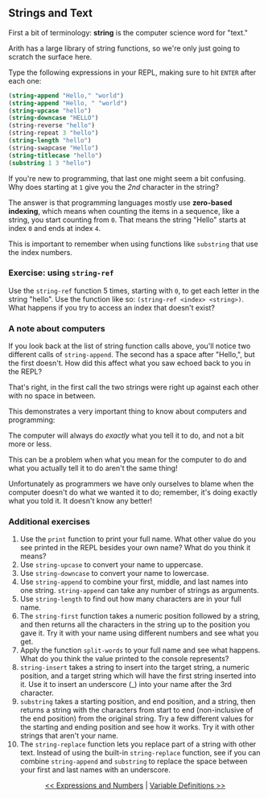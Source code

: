 ## Strings and Text

First a bit of terminology: **string** is the computer science word for "text."

Arith has a large library of string functions, so we're only just going to scratch the surface here.

Type the following expressions in your REPL, making sure to hit `ENTER` after each one:

```scheme
(string-append "Hello," "world")
(string-append "Hello, " "world")
(string-upcase "hello")
(string-downcase "HELLO")
(string-reverse "hello")
(string-repeat 3 "hello")
(string-length "hello")
(string-swapcase "Hello")
(string-titlecase "hello")
(substring 1 3 "hello")
```

If you're new to programming, that last one might seem a bit confusing. Why does starting at `1` give you the *2nd* character in the string?

The answer is that programming languages mostly use **zero-based indexing**, which means when counting the items in a sequence, like a string, you start counting from `0`. That means the string "Hello" starts at index `0` and ends at index `4`.

This is important to remember when using functions like `substring` that use the index numbers.

### Exercise: using `string-ref`

Use the `string-ref` function 5 times, starting with `0`, to get each letter in the string "hello". Use the function like so: `(string-ref <index> <string>)`. What happens if you try to access an index that doesn't exist?

### A note about computers

If you look back at the list of string function calls above, you'll notice two different calls of `string-append`. The second has a space after "Hello,", but the first doesn't. How did this affect what you saw echoed back to you in the REPL?

That's right, in the first call the two strings were right up against each other with no space in between.

This demonstrates a very important thing to know about computers and programming:

The computer will always do *exactly* what you tell it to do, and not a bit more or less.

This can be a problem when what you mean for the computer to do and what you actually tell it to do aren't the same thing!

Unfortunately as programmers we have only ourselves to blame when the computer doesn't do what we wanted it to do; remember, it's doing exactly what you told it. It doesn't know any better!

### Additional exercises

1. Use the `print` function to print your full name. What other value do you see printed in the REPL besides your own name? What do you think it means?
2. Use `string-upcase` to convert your name to uppercase.
3. Use `string-downcase` to convert your name to lowercase.
4. Use `string-append` to combine your first, middle, and last names into one string. `string-append` can take any number of strings as arguments.
5. Use `string-length` to find out how many characters are in your full name.
6. The `string-first` function takes a numeric position followed by a string, and then returns all the characters in the string up to the position you gave it. Try it with your name using different numbers and see what you get.
7. Apply the function `split-words` to your full name and see what happens. What do you think the value printed to the console represents?
8. `string-insert` takes a string to insert into the target string, a numeric position, and a target string which will have the first string inserted into it. Use it to insert an underscore (_) into your name after the 3rd character.
9. `substring` takes a starting position, and end position, and a string, then returns a string with the characters from start to end (non-inclusive of the end position) from the original string. Try a few different values for the starting and ending position and see how it works. Try it with other strings that aren't your name.
10. The `string-replace` function lets you replace part of a string with other text. Instead of using the built-in `string-replace` function, see if you can combine `string-append` and `substring` to replace the space between your first and last names with an underscore.

<p style="text-align: center"><a href="https://jasonsbarr.github.io/arith/#/tutorial/expressions">&lt;&lt; Expressions and Numbers</a> | <a href="https://jasonsbarr.github.io/arith/#/tutorial/expressions">Variable Definitions  &gt;&gt;</a></p>
